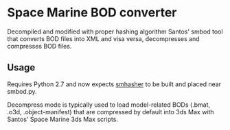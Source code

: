 # Space Marine BOD converter
Decompiled and modified with proper hashing algorithm Santos' smbod tool that converts BOD files into XML and visa versa, decompresses and compresses BOD files.

## Usage
Requires Python 2.7 and now expects [smhasher](https://github.com/sm-augmented/smhasher) to be built and placed near smbod.py.

Decompress mode is typically used to load model-related BODs (.bmat, .o3d, .object-manifest) that are compressed by default into 3ds Max with Santos' Space Marine 3ds Max scripts.